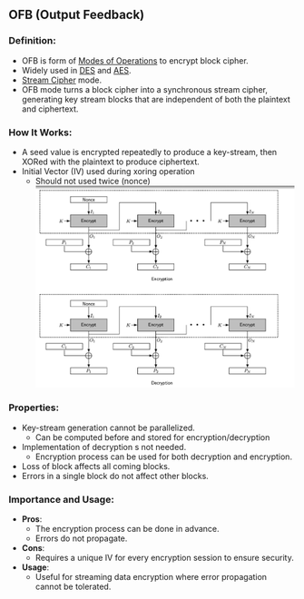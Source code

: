 ## OFB (Output Feedback)

### Definition:
 - OFB is form of [Modes of Operations](Modes%20of%20Operations.md) to encrypt block cipher.
- Widely used in [DES](DES.md) and [AES](AES.md).
- [Stream Cipher](Stream%20Cipher.md) mode.
- OFB mode turns a block cipher into a synchronous stream cipher, generating key stream blocks that are independent of both the plaintext and ciphertext.
### How It Works:
- A seed value is encrypted repeatedly to produce a key-stream, then XORed with the plaintext to produce ciphertext.
- Initial Vector (IV) used during xoring operation
	- Should not used twice (nonce)
![](../../Attachments/OFB.png)
### Properties: 
- Key-stream generation cannot be parallelized.
	- Can be computed before and stored for encryption/decryption
- Implementation of decryption s not needed.
	-  Encryption process can be used for both decryption and encryption.
- Loss of block affects all coming blocks.
- Errors in a single block do not affect other blocks.
### Importance and Usage:
- **Pros**: 
	- The encryption process can be done in advance.
	- Errors do not propagate.
- **Cons**: 
	- Requires a unique IV for every encryption session to ensure security.
- **Usage**: 
	- Useful for streaming data encryption where error propagation cannot be tolerated.